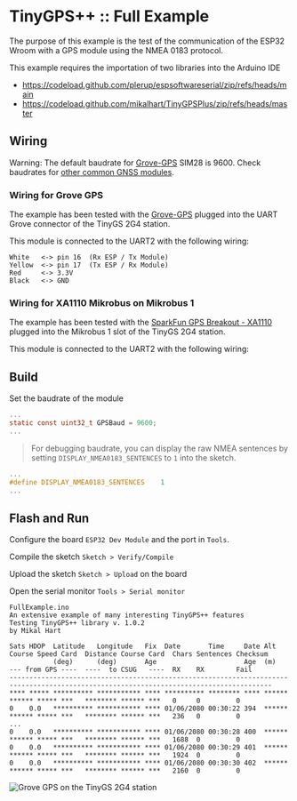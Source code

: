 # TinyGPS++ :: Full Example

The purpose of this example is the test of the communication of the ESP32 Wroom with a GPS module using the NMEA 0183 protocol.

This example requires the importation of two libraries into the Arduino IDE
* https://codeload.github.com/plerup/espsoftwareserial/zip/refs/heads/main
* https://codeload.github.com/mikalhart/TinyGPSPlus/zip/refs/heads/master

## Wiring

Warning: The default baudrate for [Grove-GPS](https://wiki.seeedstudio.com/Grove-GPS/) SIM28 is 9600. Check baudrates for [other common GNSS modules](https://github.com/CampusIoT/orbimote/blob/master/gnss_modules.md).

### Wiring for Grove GPS
The example has been tested with the [Grove-GPS](https://wiki.seeedstudio.com/Grove-GPS/) plugged into the UART Grove connector of the TinyGS 2G4 station.

This module is connected to the UART2 with the following wiring:

	White	<->	pin 16	(Rx ESP / Tx Module)
	Yellow 	<->	pin 17  (Tx ESP / Rx Module)
	Red 	<->	3.3V
	Black	<->	GND


### Wiring for XA1110 Mikrobus on Mikrobus 1

The example has been tested with the [SparkFun GPS Breakout - XA1110](https://learn.sparkfun.com/tutorials/sparkfun-gps-breakout---xa1110-qwiic-hookup-guide) plugged into the Mikrobus 1 slot of the TinyGS 2G4 station.

This module is connected to the UART2 with the following wiring:

## Build

Set the baudrate of the module

```c
...
static const uint32_t GPSBaud = 9600;
...
```

> For debugging baudrate, you can display the raw NMEA sentences by setting `DISPLAY_NMEA0183_SENTENCES` to `1` into the sketch.

```c
...
#define DISPLAY_NMEA0183_SENTENCES    1
...
```

## Flash and Run

Configure the board `ESP32 Dev Module` and the port in `Tools`.

Compile the sketch `Sketch > Verify/Compile`

Upload the sketch `Sketch > Upload` on the board

Open the serial monitor `Tools > Serial monitor`

```
FullExample.ino
An extensive example of many interesting TinyGPS++ features
Testing TinyGPS++ library v. 1.0.2
by Mikal Hart

Sats HDOP  Latitude   Longitude   Fix  Date       Time     Date Alt    Course Speed Card  Distance Course Card  Chars Sentences Checksum
           (deg)      (deg)       Age                      Age  (m)    --- from GPS ----  ----  to CSUG   ----  RX    RX        Fail
----------------------------------------------------------------------------------------------------------------------------------------
**** ***** ********** *********** **** ********** ******** **** ****** ****** ***** ***   ******** ****** ***   0     0         0        
0    0.0   ********** *********** **** 01/06/2080 00:30:22 394  ****** ****** ***** ***   ******** ****** ***   236   0         0        
...
0    0.0   ********** *********** **** 01/06/2080 00:30:28 400  ****** ****** ***** ***   ******** ****** ***   1688  0         0        
0    0.0   ********** *********** **** 01/06/2080 00:30:29 401  ****** ****** ***** ***   ******** ****** ***   1924  0         0        
0    0.0   ********** *********** **** 01/06/2080 00:30:30 402  ****** ****** ***** ***   ******** ****** ***   2160  0         0        
```


![Grove GPS on the TinyGS 2G4 station](Grove_GPS.jpg) 
